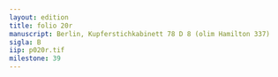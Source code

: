 ```yaml
---
layout: edition
title: folio 20r
manuscript: Berlin, Kupferstichkabinett 78 D 8 (olim Hamilton 337)
sigla: B
iip: p020r.tif
milestone: 39
---
```

